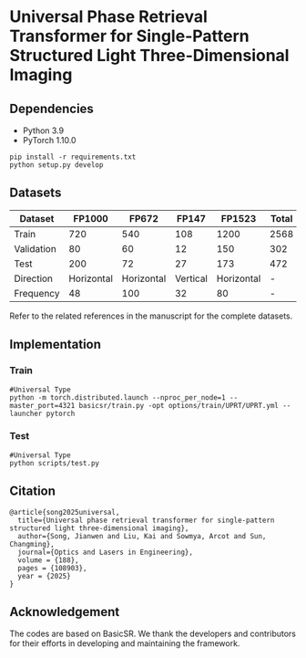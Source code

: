 # Universal Phase Retrieval Transformer for Single-Pattern Structured Light Three-Dimensional Imaging

## Dependencies
- Python 3.9
- PyTorch 1.10.0

```
pip install -r requirements.txt
python setup.py develop
```
## Datasets


|  Dataset  | FP1000   | FP672   | FP147   | FP1523   | Total   |
|  ----  | ----  | ----  | ----  | ----  | ----  | 
|  Train | 720  | 540  | 108  | 1200  | 2568  |
|  Validation | 80  | 60  | 12  | 150  | 302  |
|  Test | 200  | 72  | 27  | 173 | 472  |
|  Direction | Horizontal  | Horizontal  | Vertical  | Horizontal  | -  |
|  Frequency | 48  | 100  | 32  | 80  | -  |

Refer to the related references in the manuscript for the complete datasets.

## Implementation
### Train

```shell
#Universal Type
python -m torch.distributed.launch --nproc_per_node=1 --master_port=4321 basicsr/train.py -opt options/train/UPRT/UPRT.yml --launcher pytorch
```
### Test
```shell
#Universal Type
python scripts/test.py
```

## Citation
```
@article{song2025universal,
  title={Universal phase retrieval transformer for single-pattern structured light three-dimensional imaging},
  author={Song, Jianwen and Liu, Kai and Sowmya, Arcot and Sun, Changming},
  journal={Optics and Lasers in Engineering},
  volume = {188},
  pages = {108903},
  year = {2025}
}
```

## Acknowledgement
The codes are based on BasicSR. We thank the developers and contributors for their efforts in developing and maintaining the framework.